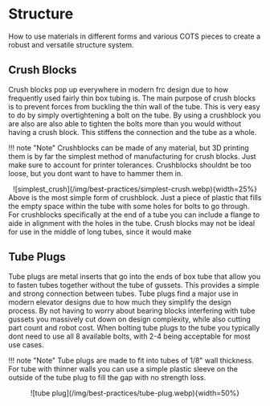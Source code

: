 # Structure

How to use materials in different forms and various COTS pieces to create a robust and versatile structure system.

## Crush Blocks

Crush blocks pop up everywhere in modern frc design due to how frequently used fairly thin box tubing is. The main purpose of crush blocks is to prevent forces from buckling the thin wall of the tube. This is very easy to do by simply overtightening a bolt on the tube. By using a crushblock you are also are also able to tighten the bolts more than you would without having a crush block. This stiffens the connection and the tube as a whole.

!!! note "Note"
    Crushblocks can be made of any material, but 3D printing them is by far the simplest method of manufacturing for crush blocks. Just make sure to account for printer tolerances. Crushblocks shouldnt be too loose, but you dont want to have to hammer them in.

<center>![simplest_crush](/img/best-practices/simplest-crush.webp){width=25%}</center>
Above is the most simple form of crushblock. Just a piece of plastic that fills the empty space within the tube with some holes for bolts to go through. For crushblocks specifically at the end of a tube you can include a flange to aide in alignment with the holes in the tube. Crush blocks may not be ideal for use in the middle of long tubes, since it would make 

## Tube Plugs

Tube plugs are metal inserts that go into the ends of box tube that allow you to fasten tubes together without the tube of gussets. This provides a simple and strong connection between tubes. Tube plugs find a major use in modern elevator designs due to how much they simplify the design process. By not having to worry about bearing blocks interfering with tube gussets you massively cut down on design complexity, while also cutting part count and robot cost. When bolting tube plugs to the tube you typically dont need to use all 8 available bolts, with 2-4 being acceptable for most use cases.

!!! note "Note"
    Tube plugs are made to fit into tubes of 1/8" wall thickness. For tube with thinner walls you can use a simple plastic sleeve on the outside of the tube plug to fill the gap with no strength loss.

<center>![tube plug](/img/best-practices/tube-plug.webp){width=50%}</center>
